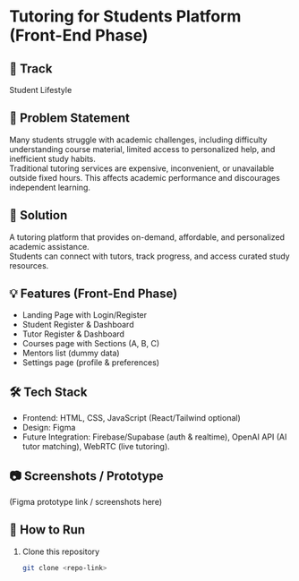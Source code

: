 # Tutoring for Students Platform (Front-End Phase)

## 📌 Track
Student Lifestyle

## 📝 Problem Statement
Many students struggle with academic challenges, including difficulty understanding course material, limited access to personalized help, and inefficient study habits.  
Traditional tutoring services are expensive, inconvenient, or unavailable outside fixed hours. This affects academic performance and discourages independent learning.

## 🎯 Solution
A tutoring platform that provides on-demand, affordable, and personalized academic assistance.  
Students can connect with tutors, track progress, and access curated study resources.  

## 💡 Features (Front-End Phase)
- Landing Page with Login/Register  
- Student Register & Dashboard  
- Tutor Register & Dashboard  
- Courses page with Sections (A, B, C)  
- Mentors list (dummy data)  
- Settings page (profile & preferences)  

## 🛠️ Tech Stack
- Frontend: HTML, CSS, JavaScript (React/Tailwind optional)  
- Design: Figma  
- Future Integration: Firebase/Supabase (auth & realtime), OpenAI API (AI tutor matching), WebRTC (live tutoring).  

## 📷 Screenshots / Prototype
(Figma prototype link / screenshots here)

## 🚀 How to Run
1. Clone this repository  
   ```bash
   git clone <repo-link>
